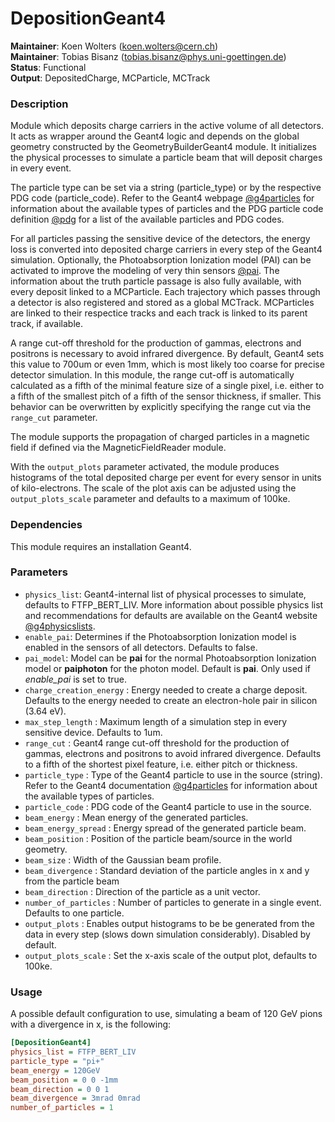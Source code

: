 # DepositionGeant4
**Maintainer**: Koen Wolters (<koen.wolters@cern.ch>)  
**Maintainer**: Tobias Bisanz (<tobias.bisanz@phys.uni-goettingen.de>)  
**Status**: Functional  
**Output**: DepositedCharge, MCParticle, MCTrack

### Description
Module which deposits charge carriers in the active volume of all detectors. It acts as wrapper around the Geant4 logic and depends on the global geometry constructed by the GeometryBuilderGeant4 module. It initializes the physical processes to simulate a particle beam that will deposit charges in every event.

The particle type can be set via a string (particle_type) or by the respective PDG code (particle_code). Refer to the Geant4 webpage [@g4particles] for information about the available types of particles and the PDG particle code definition [@pdg] for a list of the available particles and PDG codes.

For all particles passing the sensitive device of the detectors, the energy loss is converted into deposited charge carriers in every step of the Geant4 simulation. Optionally, the Photoabsorption Ionization model (PAI) can be activated to improve the modeling of very thin sensors [@pai]. The information about the truth particle passage is also fully available, with every deposit linked to a MCParticle. Each trajectory which passes through a detector is also registered and stored as a global MCTrack. MCParticles are linked to their respectice tracks and each track is linked to its parent track, if available.

A range cut-off threshold for the production of gammas, electrons and positrons is necessary to avoid infrared divergence. By default, Geant4 sets this value to 700um or even 1mm, which is most likely too coarse for precise detector simulation. In this module, the range cut-off is automatically calculated as a fifth of the minimal feature size of a single pixel, i.e. either to a fifth of the smallest pitch of a fifth of the sensor thickness, if smaller. This behavior can be overwritten by explicitly specifying the range cut via the `range_cut` parameter.

The module supports the propagation of charged particles in a magnetic field if defined via the MagneticFieldReader module.

With the `output_plots` parameter activated, the module produces histograms of the total deposited charge per event for every sensor in units of kilo-electrons.
The scale of the plot axis can be adjusted using the `output_plots_scale` parameter and defaults to a maximum of 100ke.

### Dependencies

This module requires an installation Geant4.

### Parameters
* `physics_list`: Geant4-internal list of physical processes to simulate, defaults to FTFP_BERT_LIV. More information about possible physics list and recommendations for defaults are available on the Geant4 website [@g4physicslists].
* `enable_pai`: Determines if the Photoabsorption Ionization model is enabled in the sensors of all detectors. Defaults to false.
* `pai_model`: Model can be **pai** for the normal Photoabsorption Ionization model or **paiphoton** for the photon model. Default is **pai**. Only used if *enable_pai* is set to true.
* `charge_creation_energy` : Energy needed to create a charge deposit. Defaults to the energy needed to create an electron-hole pair in silicon (3.64 eV).
* `max_step_length` : Maximum length of a simulation step in every sensitive device. Defaults to 1um.
* `range_cut` : Geant4 range cut-off threshold for the production of gammas, electrons and positrons to avoid infrared divergence. Defaults to a fifth of the shortest pixel feature, i.e. either pitch or thickness.
* `particle_type` : Type of the Geant4 particle to use in the source (string). Refer to the Geant4 documentation [@g4particles] for information about the available types of particles.
* `particle_code` : PDG code of the Geant4 particle to use in the source.
* `beam_energy` : Mean energy of the generated particles.
* `beam_energy_spread` : Energy spread of the generated particle beam.
* `beam_position` : Position of the particle beam/source in the world geometry.
* `beam_size` : Width of the Gaussian beam profile.
* `beam_divergence` : Standard deviation of the particle angles in x and y from the particle beam
* `beam_direction` : Direction of the particle as a unit vector.
* `number_of_particles` : Number of particles to generate in a single event. Defaults to one particle.
* `output_plots` : Enables output histograms to be be generated from the data in every step (slows down simulation considerably). Disabled by default.
* `output_plots_scale` : Set the x-axis scale of the output plot, defaults to 100ke.

### Usage
A possible default configuration to use, simulating a beam of 120 GeV pions with a divergence in x, is the following:

```ini
[DepositionGeant4]
physics_list = FTFP_BERT_LIV
particle_type = "pi+"
beam_energy = 120GeV
beam_position = 0 0 -1mm
beam_direction = 0 0 1
beam_divergence = 3mrad 0mrad
number_of_particles = 1
```

[@g4physicslists]: http://geant4.cern.ch/support/proc_mod_catalog/physics_lists/referencePL.shtml
[@g4particles]: http://geant4.cern.ch/G4UsersDocuments/UsersGuides/ForApplicationDeveloper/html/TrackingAndPhysics/particle.html
[@pdg]: http://hepdata.cedar.ac.uk/lbl/2016/reviews/rpp2016-rev-monte-carlo-numbering.pdf
[@pai]: https://doi.org/10.1016/S0168-9002(00)00457-5
